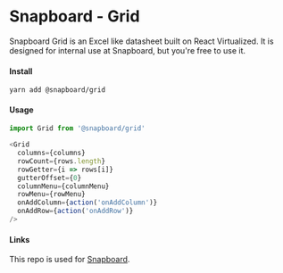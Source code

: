 # Snapboard - Grid

Snapboard Grid is an Excel like datasheet built on React Virtualized. It is designed for internal use at Snapboard, but you're free to use it.

#### Install

```
yarn add @snapboard/grid
```


#### Usage

```js
import Grid from '@snapboard/grid'

<Grid
  columns={columns}
  rowCount={rows.length}
  rowGetter={i => rows[i]}
  gutterOffset={0}
  columnMenu={columnMenu}
  rowMenu={rowMenu}
  onAddColumn={action('onAddColumn')}
  onAddRow={action('onAddRow')}
/>

```

#### Links

This repo is used for [Snapboard](https://snapboard.io).
